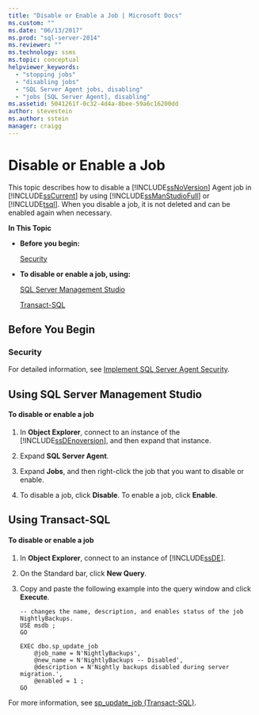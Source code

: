 ```yaml
---
title: "Disable or Enable a Job | Microsoft Docs"
ms.custom: ""
ms.date: "06/13/2017"
ms.prod: "sql-server-2014"
ms.reviewer: ""
ms.technology: ssms
ms.topic: conceptual
helpviewer_keywords: 
  - "stopping jobs"
  - "disabling jobs"
  - "SQL Server Agent jobs, disabling"
  - "jobs [SQL Server Agent], disabling"
ms.assetid: 5041261f-0c32-4d4a-8bee-59a6c16200dd
author: stevestein
ms.author: sstein
manager: craigg
---
```

# Disable or Enable a Job
  This topic describes how to disable a [!INCLUDE[ssNoVersion](../../includes/ssnoversion-md.md)] Agent job in [!INCLUDE[ssCurrent](../../includes/sscurrent-md.md)] by using [!INCLUDE[ssManStudioFull](../../includes/ssmanstudiofull-md.md)] or [!INCLUDE[tsql](../../includes/tsql-md.md)]. When you disable a job, it is not deleted and can be enabled again when necessary.  
  
 **In This Topic**  
  
-   **Before you begin:**  
  
     [Security](#Security)  
  
-   **To disable or enable a job, using:**  
  
     [SQL Server Management Studio](#SSMS)  
  
     [Transact-SQL](#TSQL)  
  
##  <a name="BeforeYouBegin"></a> Before You Begin  
  
###  <a name="Security"></a> Security  
 For detailed information, see [Implement SQL Server Agent Security](implement-sql-server-agent-security.md).  
  
##  <a name="SSMS"></a> Using SQL Server Management Studio  
  
#### To disable or enable a job  
  
1.  In **Object Explorer**, connect to an instance of the [!INCLUDE[ssDEnoversion](../../includes/ssdenoversion-md.md)], and then expand that instance.  
  
2.  Expand **SQL Server Agent**.  
  
3.  Expand **Jobs**, and then right-click the job that you want to disable or enable.  
  
4.  To disable a job, click **Disable**. To enable a job, click **Enable**.  
  
##  <a name="TSQL"></a> Using Transact-SQL  
  
#### To disable or enable a job  
  
1.  In **Object Explorer**, connect to an instance of [!INCLUDE[ssDE](../../includes/ssde-md.md)].  
  
2.  On the Standard bar, click **New Query**.  
  
3.  Copy and paste the following example into the query window and click **Execute**.  
  
    ```  
    -- changes the name, description, and enables status of the job NightlyBackups.  
    USE msdb ;  
    GO  
  
    EXEC dbo.sp_update_job  
        @job_name = N'NightlyBackups',  
        @new_name = N'NightlyBackups -- Disabled',  
        @description = N'Nightly backups disabled during server migration.',  
        @enabled = 1 ;  
    GO  
    ```  
  
 For more information, see [sp_update_job &#40;Transact-SQL&#41;](/sql/relational-databases/system-stored-procedures/sp-update-job-transact-sql).  
  
  
